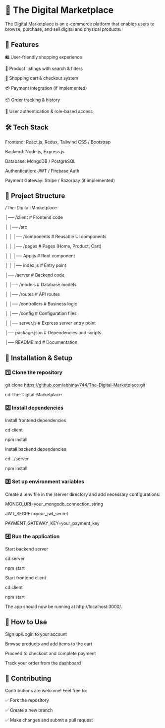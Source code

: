 # 🛒 The Digital Marketplace

The Digital Marketplace is an e-commerce platform that enables users to browse, purchase, and sell digital and physical products.



## 🚀 Features

🛍️ User-friendly shopping experience

🔄 Product listings with search & filters

🛒 Shopping cart & checkout system

💳 Payment integration (if implemented)

📦 Order tracking & history

🔐 User authentication & role-based access

## 🛠 Tech Stack

Frontend: React.js, Redux, Tailwind CSS / Bootstrap

Backend: Node.js, Express.js

Database: MongoDB / PostgreSQL

Authentication: JWT / Firebase Auth

Payment Gateway: Stripe / Razorpay (if implemented)

## 📁 Project Structure


/The-Digital-Marketplace

│── /client          # Frontend code

│   │── /src

│   │   │── /components  # Reusable UI components

│   │   │── /pages       # Pages (Home, Product, Cart)

│   │   │── App.js       # Root component

│   │   │── index.js     # Entry point

│── /server          # Backend code

│   │── /models        # Database models

│   │── /routes        # API routes

│   │── /controllers   # Business logic

│   │── /config        # Configuration files

│   │── server.js      # Express server entry point

│── package.json       # Dependencies and scripts

│── README.md          # Documentation

## 🚀 Installation & Setup

### 1️⃣ Clone the repository


git clone https://github.com/abhinav744/The-Digital-Marketplace.git

cd The-Digital-Marketplace

### 2️⃣ Install dependencies



Install frontend dependencies

cd client

npm install



Install backend dependencies

cd ../server

npm install

### 3️⃣ Set up environment variables

Create a .env file in the /server directory and add necessary configurations:




MONGO_URI=your_mongodb_connection_string

JWT_SECRET=your_jwt_secret

PAYMENT_GATEWAY_KEY=your_payment_key

### 4️⃣ Run the application



Start backend server

cd server

npm start



Start frontend client

cd client

npm start

The app should now be running at http://localhost:3000/.



## 🔧 How to Use

Sign up/Login to your account

Browse products and add items to the cart

Proceed to checkout and complete payment

Track your order from the dashboard

## 📌 Contributing

Contributions are welcome! Feel free to:

✅ Fork the repository

✅ Create a new branch

✅ Make changes and submit a pull request



